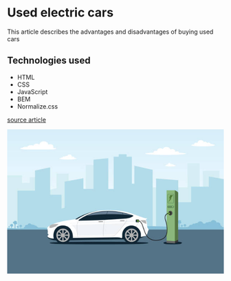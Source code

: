 # Used electric cars
This article describes the advantages and disadvantages of buying used cars

## Technologies used
- HTML
- CSS
- JavaScript
- BEM
- Normalize.css

[source article](https://rankomat.pl/samochod/uzywany-samochod-elektryczny?utm_source=google&utm_medium=cpc&utm_campaign=11492794717&rt_dev=c&rt_camp=11492794717&rt_kw=&rt_kwmatch=&rt_med=cpc&rt_so=google&rt_adgroup=162857792047&rt_place=&rt_target=-aud-1724576563333:dsa-632792153752&rt_ad=691710166538&gad_source=1&gclid=Cj0KCQjwpNuyBhCuARIsANJqL9MGgHd06B0Q8nPWlMudDM-2SbSA6iDebNwn3qpVgu_hjMWwMyCqlPUaAuHlEALw_wcB)

![photo of electric car](https://github.com/ParvinaOdinaeva/IV---homepage_bem-normalize-git/blob/main/image/readme_foto.jpg?raw=true)